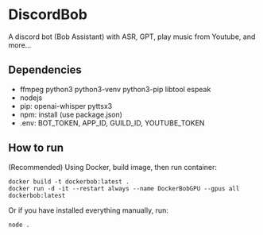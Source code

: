 # DiscordBob
A discord bot (Bob Assistant) with ASR, GPT, play music from Youtube, and more...  

## Dependencies
- ffmpeg python3 python3-venv python3-pip libtool espeak
- nodejs
- pip: openai-whisper pyttsx3
- npm: install (use package.json)
- .env: BOT_TOKEN, APP_ID, GUILD_ID, YOUTUBE_TOKEN

## How to run
(Recommended) Using Docker, build image, then run container:
```
docker build -t dockerbob:latest .
docker run -d -it --restart always --name DockerBobGPU --gpus all dockerbob:latest
```

Or if you have installed everything manually, run:
```
node .
```